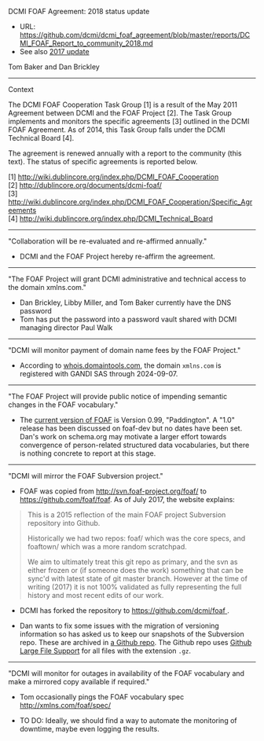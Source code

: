 DCMI FOAF Agreement: 2018 status update

* URL: https://github.com/dcmi/dcmi_foaf_agreement/blob/master/reports/DCMI_FOAF_Report_to_community_2018.md
* See also [2017 update](https://github.com/dcmi/dcmi_foaf_agreement/blob/master/reports/DCMI_FOAF_Report_to_community_2017.md)


Tom Baker and Dan Brickley

----------------------------------------------------------------------
Context 

The DCMI FOAF Cooperation Task Group [1] is a result of the May 2011 Agreement
between DCMI and the FOAF Project [2].  The Task Group implements and monitors
the specific agreements [3] outlined in the DCMI FOAF Agreement. As of 2014, this
Task Group falls under the DCMI Technical Board [4].

The agreement is renewed annually with a report to the community (this text).
The status of specific agreements is reported below.

[1] http://wiki.dublincore.org/index.php/DCMI_FOAF_Cooperation <br>
[2] http://dublincore.org/documents/dcmi-foaf/  <br>
[3] http://wiki.dublincore.org/index.php/DCMI_FOAF_Cooperation/Specific_Agreements <br>
[4] http://wiki.dublincore.org/index.php/DCMI_Technical_Board <br>

----------------------------------------------------------------------
"Collaboration will be re-evaluated and re-affirmed annually."

* DCMI and the FOAF Project hereby re-affirm the agreement.

----------------------------------------------------------------------
"The FOAF Project will grant DCMI administrative and technical access to the domain xmlns.com."

* Dan Brickley, Libby Miller, and Tom Baker currently have the DNS password
* Tom has put the password into a password vault shared with DCMI managing director Paul Walk

----------------------------------------------------------------------
"DCMI will monitor payment of domain name fees by the FOAF Project."

* According to [whois.domaintools.com](http://whois.domaintools.com/xmlns.com),
  the domain `xmlns.com` is registered with GANDI SAS through 2024-09-07.

----------------------------------------------------------------------
"The FOAF Project will provide public notice of impending semantic changes in the FOAF vocabulary."

* The [current version of FOAF](http://xmlns/spec) is Version 0.99,
  "Paddington". A "1.0" release has been discussed on foaf-dev but no dates
  have been set.  Dan's work on schema.org may motivate a larger effort towards
  convergence of person-related structured data vocabularies, but there is
  nothing concrete to report at this stage.

----------------------------------------------------------------------
"DCMI will mirror the FOAF Subversion project."

* FOAF was copied from http://svn.foaf-project.org/foaf/ to
  https://github.com/foaf/foaf.  As of July 2017, the website explains:

> This is a 2015 reflection of the main FOAF project Subversion repository into
> Github.
>
> Historically we had two repos: foaf/ which was the core specs, and foaftown/
> which was a more random scratchpad.
>
> We aim to ultimately treat this git repo as primary, and the svn as either
> frozen or (if someone does the work) something that can be sync'd with latest
> state of git master branch. However at the time of writing (2017) it is not
> 100% validated as fully representing the full history and most recent edits
> of our work.

* DCMI has forked the repository to
  [ https://github.com/dcmi/foaf ](https://github.com/dcmi/foaf).

* Dan wants to fix some issues with the migration of versioning information so
  has asked us to keep our snapshots of the Subversion repo.  These are
  archived in [a Github repo](https://github.com/dcmi/dcmi_foaf_agreement/tree/master/backups).
  The Github repo uses [Github Large File Support](https://git-lfs.github.com)
  for all files with the extension `.gz`.

----------------------------------------------------------------------
"DCMI will monitor for outages in availability of the FOAF vocabulary and make
a mirrored copy available if required."

* Tom occasionally pings the FOAF vocabulary spec http://xmlns.com/foaf/spec/

* TO DO: Ideally, we should find a way to automate the monitoring of downtime,
  maybe even logging the results.

